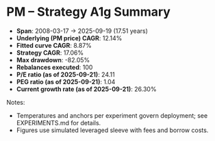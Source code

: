 # PM – Strategy A1g Summary

- **Span**: 2008-03-17 → 2025-09-19 (17.51 years)
- **Underlying (PM price) CAGR**: 12.14%
- **Fitted curve CAGR**: 8.87%
- **Strategy CAGR**: 17.06%
- **Max drawdown**: -82.05%
- **Rebalances executed**: 100
- **P/E ratio (as of 2025-09-21)**: 24.11
- **PEG ratio (as of 2025-09-21)**: 1.04
- **Current growth rate (as of 2025-09-21)**: 26.30%

Notes:

- Temperatures and anchors per experiment govern deployment; see EXPERIMENTS.md for details.
- Figures use simulated leveraged sleeve with fees and borrow costs.

